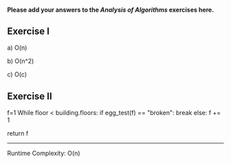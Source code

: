 #### Please add your answers to the **_Analysis of Algorithms_** exercises here.

## Exercise I

a) O(n)

b) O(n^2)

c) O(c)

## Exercise II

f=1
While floor < building.floors:
if egg_test(f) == "broken":
break
else:
f += 1

return f

---

Runtime Complexity: O(n)
